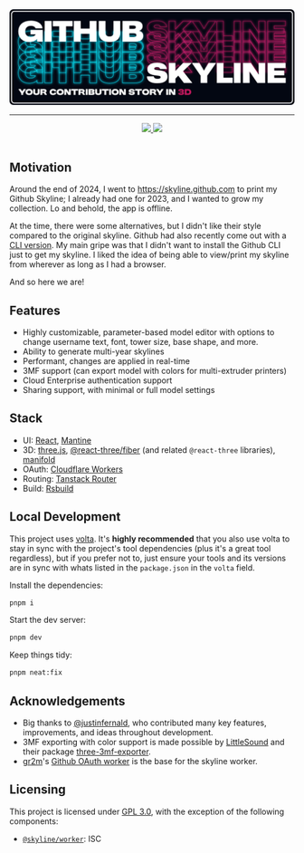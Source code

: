 <div align="center">
    <a href="https://gh-skyline.pages.dev">
        <img src="./assets/logo_paddingless.png" alt="Github Skyline: Your Contribution Story in 3D">
    </a>
    <hr />
    <a href="https://github.com/battlesquid/gh-skyline/stargazers">
        <img src="https://img.shields.io/github/stars/battlesquid/gh-skyline?color=577BB5&labelColor=1A1B26&style=for-the-badge">
    </a>
    <a href="../LICENSE">
        <img src="https://img.shields.io/github/license/battlesquid/gh-skyline?color=C0CAF5&labelColor=1A1B26&style=for-the-badge">
    </a>
</div>

<br>

## Motivation

Around the end of 2024, I went to https://skyline.github.com to print my Github
Skyline; I already had one for 2023, and I wanted to grow my collection. Lo and
behold, the app is offline.

At the time, there were some alternatives, but I didn't like their style
compared to the original skyline. Github had also recently come out with a
[CLI version](https://github.com/github/gh-skyline). My main gripe was that I
didn't want to install the Github CLI just to get my skyline. I liked the idea of being able to view/print my skyline from wherever as long as I had a browser.

And so here we are!

## Features

- Highly customizable, parameter-based model editor with options to change
  username text, font, tower size, base shape, and more.
- Ability to generate multi-year skylines
- Performant, changes are applied in real-time
- 3MF support (can export model with colors for multi-extruder printers)
- Cloud Enterprise authentication support
- Sharing support, with minimal or full model settings

## Stack

- UI: [React](https://react.dev/), [Mantine](https://mantine.dev/)
- 3D: [three.js](https://threejs.org/), [@react-three/fiber](https://r3f.docs.pmnd.rs/getting-started/introduction) (and related `@react-three` libraries), [manifold](https://github.com/elalish/manifold)
- OAuth: [Cloudflare Workers](https://workers.cloudflare.com/)
- Routing: [Tanstack Router](https://tanstack.com/router/latest)
- Build: [Rsbuild](https://rsbuild.rs/)

## Local Development

This project uses [volta](https://volta.sh). It's **highly recommended** that you also use volta to stay in sync with the project's tool dependencies (plus it's a great tool regardless), but if you prefer not to, just ensure your tools and its versions are in sync with whats listed in the `package.json` in the `volta` field.

Install the dependencies:

```bash
pnpm i
```

Start the dev server:

```bash
pnpm dev
```

Keep things tidy:

```bash
pnpm neat:fix
```

## Acknowledgements
- Big thanks to [@justinfernald](https://github.com/justinfernald), who contributed many key features, improvements, and ideas throughout development.
- 3MF exporting with color support is made possible by [LittleSound](https://github.com/LittleSound) and their package [three-3mf-exporter](https://github.com/LittleSound/bekuto3d/tree/main/packages/three-3mf-exporter).
- [gr2m](https://github.com/gr2m)'s [Github OAuth worker](https://github.com/gr2m/cloudflare-worker-github-oauth-login) is the base for the skyline worker.


## Licensing

This project is licensed under [GPL 3.0](../LICENSE), with the exception of the
following components:

- [`@skyline/worker`](../packages/worker/): ISC
